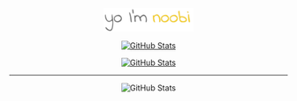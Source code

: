<p align="center"><img width=32% alt="" src="assets/header.png"/></p>

<p align="center">
  <a href="https://github.com/c0dingnoobi">
    <img alt="GitHub Stats" src="https://github-readme-stats.vercel.app/api?username=c0dingnoobi&custom_title=my%20stats&show_icons=true&theme=dark&count_private=false&include_all_commits=true&hide_border=true&icon_color=fee159&hide=stars"/>
  </a>
</p>

<p align="center">
  <a href="https://github.com/c0dingnoobi">
    <img alt="GitHub Stats" src="https://streak-stats.demolab.com?user=c0dingnoobi&theme=dark&hide_border=true&ring=fadf52&fire=fadf52&currStreakLabel=fadf52"/>
  </a>
</p>

---
<p align="center">
 <img alt="GitHub Stats" src=https://komarev.com/ghpvc/?username=c0dingnoobi&color=yellow>
</p>